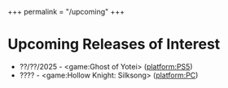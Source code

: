 +++
permalink = "/upcoming"
+++

# Upcoming Releases of Interest

* ??/??/2025 - <game:Ghost of Yotei> (<platform:PS5>)
* ???? - <game:Hollow Knight: Silksong> (<platform:PC>)
